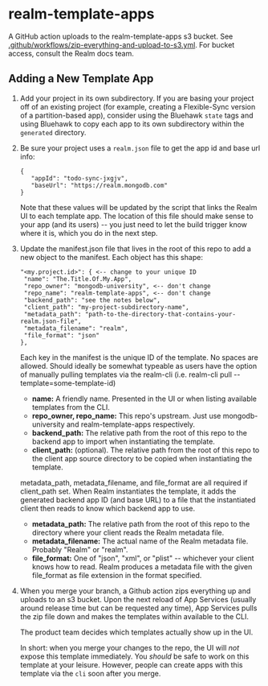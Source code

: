 # realm-template-apps

A GitHub action uploads to the realm-template-apps s3 bucket. See [.github/workflows/zip-everything-and-upload-to-s3.yml](.github/workflows/zip-everything-and-upload-to-s3.yml).
For bucket access, consult the Realm docs team.

## Adding a New Template App

1. Add your project in its own subdirectory. If you are basing your project off
   of an existing project (for example, creating a Flexible-Sync version of a
   partition-based app), consider using the Bluehawk `state` tags and using
   Bluehawk to copy each app to its own subdirectory within the
   `generated` directory.

2. Be sure your project uses a `realm.json` file to get the app id and
   base url info:

   ```
   {
      "appId": "todo-sync-jxgjv",
      "baseUrl": "https://realm.mongodb.com"
   }
   ```

   Note that these values will be updated by the script that links the
   Realm UI to each template app. The location of this file should make sense
   to your app (and its users) -- you just need to let the build trigger know
   where it is, which you do in the next step.

3. Update the manifest.json file that lives in the root of this repo to add a
   new object to the manifest. Each object has this shape:

   ```
   "<my.project.id>": { <-- change to your unique ID
    "name": "The.Title.Of.My.App",
    "repo_owner": "mongodb-university", <-- don't change
    "repo_name": "realm-template-apps", <-- don't change
    "backend_path": "see the notes below",
    "client_path": "my-project-subdirectory-name",
    "metadata_path": "path-to-the-directory-that-contains-your-realm.json-file",
    "metadata_filename": "realm",
    "file_format": "json"
   },

   ```

   Each key in the manifest is the unique ID of the template. No spaces are
   allowed. Should ideally be somewhat typeable as users have the option of
   manually pulling templates via the realm-cli (i.e. realm-cli pull
   --template=some-template-id)

   - **name:** A friendly name. Presented in the UI or when listing available
     templates from the CLI.
   - **repo_owner, repo_name:** This repo's upstream. Just use mongodb-university
     and realm-template-apps respectively.
   - **backend_path:** The relative path from the root of this repo to the backend
     app to import when instantiating the template.
   - **client_path:** (optional). The relative path from the root of this repo to
     the client app source directory to be copied when instantiating the
     template.

   metadata_path, metadata_filename, and file_format are all required if
   client_path set. When Realm instantiates the template, it adds the generated
   backend app ID (and base URL) to a file that the instantiated client then reads
   to know which backend app to use.

   - **metadata_path:** The relative path from the root of this repo to the
     directory where your client reads the Realm metadata file.
   - **metadata_filename:** The actual name of the Realm metadata file. Probably
     "Realm" or "realm".
   - **file_format:** One of "json", "xml", or "plist" -- whichever your client
     knows how to read. Realm produces a metadata file with the given
     file_format as file extension in the format specified.

4. When you merge your branch, a Github action zips everything up and uploads to
   an s3 bucket. Upon the next reload of App Services (usually around release
   time but can be requested any time), App Services pulls the zip file down and
   makes the templates within available to the CLI.

   The product team decides which templates actually show up in the UI.

   In short: when you merge your changes to the repo, the UI will _not_ expose
   this template immediately. You _should_ be safe to work on this template at
   your leisure. However, people can create apps with this template via the
   `cli` soon after you merge.
